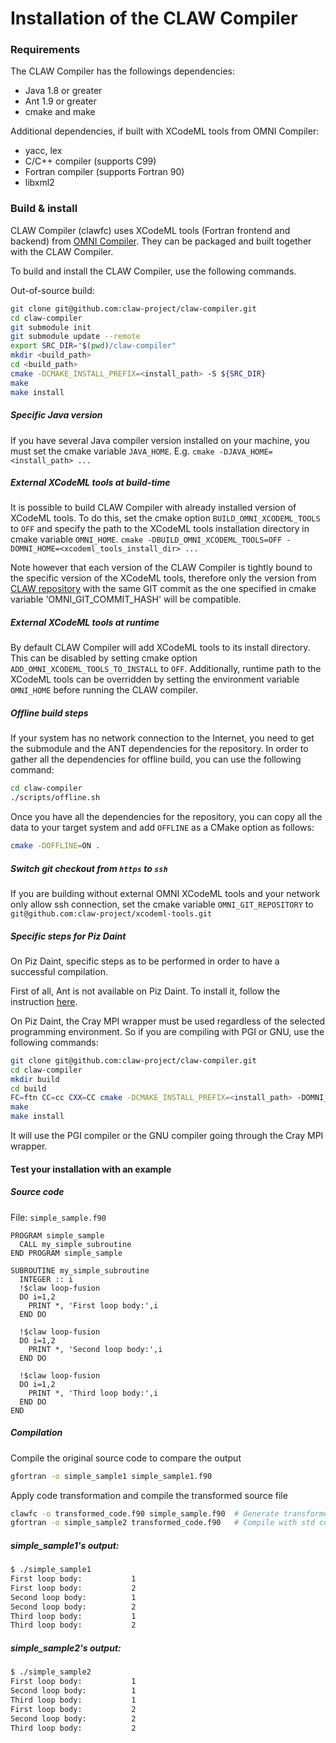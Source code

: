 # Installation of the CLAW Compiler

### Requirements

The CLAW Compiler has the followings dependencies:
* Java 1.8 or greater
* Ant 1.9 or greater
* cmake and make

Additional dependencies, if built with XCodeML tools from OMNI Compiler: 
* yacc, lex
* C/C++ compiler (supports C99)
* Fortran compiler (supports Fortran 90)
* libxml2



### Build & install

CLAW Compiler (clawfc) uses XCodeML tools (Fortran frontend and backend) from [OMNI Compiler](http://www.omni-compiler.org).
They can be packaged and built together with the CLAW Compiler.


To build and install the CLAW Compiler, use the following commands.

Out-of-source build:
```bash
git clone git@github.com:claw-project/claw-compiler.git
cd claw-compiler
git submodule init
git submodule update --remote
export SRC_DIR="$(pwd)/claw-compiler"
mkdir <build_path>
cd <build_path>
cmake -DCMAKE_INSTALL_PREFIX=<install_path> -S ${SRC_DIR}
make
make install
```

##### Specific Java version
If you have several Java compiler version installed on your machine, you must
set the cmake variable `JAVA_HOME`. E.g. 
```cmake -DJAVA_HOME=<install_path> ... ```

##### External XCodeML tools at build-time
It is possible to build CLAW Compiler with already installed version of XCodeML tools. To do this, 
set the cmake option `BUILD_OMNI_XCODEML_TOOLS` to `OFF` and specify the path to the XCodeML tools installation 
directory in cmake variable `OMNI_HOME`.
```cmake -DBUILD_OMNI_XCODEML_TOOLS=OFF -DOMNI_HOME=<xcodeml_tools_install_dir> ... ```

Note however that each version of the CLAW Compiler is tightly bound to the specific version of the XCodeML tools, 
therefore only the version from [CLAW repository](https://github.com/claw-project/xcodeml-tools) with the same GIT commit
as the one specified in cmake variable 'OMNI_GIT_COMMIT_HASH' will be compatible.

##### External XCodeML tools at runtime
By default CLAW Compiler will add XCodeML tools to its install directory. This can be disabled by setting cmake 
option `ADD_OMNI_XCODEML_TOOLS_TO_INSTALL` to `OFF`. Additionally, runtime path to the XCodeML tools can be overridden
by setting the environment variable `OMNI_HOME` before running the CLAW compiler.

##### Offline build steps
If your system has no network connection to the Internet, you need to get the
submodule and the ANT dependencies for the repository. In order to gather all
the dependencies for offline build, you can use the following command:

```bash
cd claw-compiler
./scripts/offline.sh
```

Once you have all the dependencies for the repository, you can copy all the data
to your target system and add `OFFLINE` as a CMake option as follows:

```bash
cmake -DOFFLINE=ON .
```

##### Switch git checkout from `https` to `ssh`
If you are building without external OMNI XCodeML tools and your network only allow ssh connection, set the cmake 
variable `OMNI_GIT_REPOSITORY` to `git@github.com:claw-project/xcodeml-tools.git`

##### Specific steps for Piz Daint
On Piz Daint, specific steps as to be performed in order to have a successful
compilation.

First of all, Ant is not available on Piz Daint. To install it, follow the
instruction [here](./INSTALL_Ant.md).

On Piz Daint, the Cray MPI wrapper must be used regardless of the selected
programming environment. So if you are compiling with PGI or GNU, use the
following commands:

```bash
git clone git@github.com:claw-project/claw-compiler.git
cd claw-compiler
mkdir build
cd build
FC=ftn CC=cc CXX=CC cmake -DCMAKE_INSTALL_PREFIX=<install_path> -DOMNI_MPI_FC="MPI_FC=ftn" -DOMNI_MPI_CC="MPI_CC=cc" ..
make
make install
```

It will use the PGI compiler or the GNU compiler going through the Cray MPI
wrapper.


#### Test your installation with an example
##### Source code
File: `simple_sample.f90`
```Fortran
PROGRAM simple_sample
  CALL my_simple_subroutine
END PROGRAM simple_sample

SUBROUTINE my_simple_subroutine
  INTEGER :: i
  !$claw loop-fusion
  DO i=1,2
    PRINT *, 'First loop body:',i
  END DO

  !$claw loop-fusion
  DO i=1,2
    PRINT *, 'Second loop body:',i
  END DO

  !$claw loop-fusion
  DO i=1,2
    PRINT *, 'Third loop body:',i
  END DO
END
```

##### Compilation
Compile the original source code to compare the output
```bash
gfortran -o simple_sample1 simple_sample1.f90
```

Apply code transformation and compile the transformed source file
```bash
clawfc -o transformed_code.f90 simple_sample.f90  # Generate transformed_code
gfortran -o simple_sample2 transformed_code.f90   # Compile with std compiler
```

##### simple_sample1's output:
```bash
$ ./simple_sample1
First loop body:           1
First loop body:           2
Second loop body:          1
Second loop body:          2
Third loop body:           1
Third loop body:           2
```

##### simple_sample2's output:
```bash
$ ./simple_sample2
First loop body:           1
Second loop body:          1
Third loop body:           1
First loop body:           2
Second loop body:          2
Third loop body:           2
```
